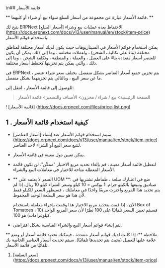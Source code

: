 \n## قائمة الأسعار

** قائمة الأسعار عبارة عن مجموعة من أسعار السلع سواء بيع أو شراء أو كليهما. **

يتيح لك ERPNext الاحتفاظ بعدة عمليات بيع وشراء [أسعار السلع] (https://docs.erpnext.com/docs/v13/user/manual/en/stock/item-price) باستخدام قوائم الأسعار.

يمكن استخدام قوائم الأسعار في السيناريوهات حيث يكون لديك أسعار مختلفة لمناطق مختلفة (بناءً على تكاليف الشحن) ، ولعملات مختلفة ، وما إلى ذلك. يمكن أن يكون للعنصر أسعار متعددة بناءً على العميل ، والعملة ، والمنطقة ، وتكلفة الشحن ، وما إلى ذلك ، والتي يمكن يتم تخزينها كخطط أسعار مختلفة.

في ERPNext ، يتم تخزين جميع أسعار العناصر بشكل منفصل. يختلف سعر شراء عنصر ما عن سعر البيع ، وبالتالي يتم تخزينهما بشكل منفصل.

للوصول إلى قائمة الأسعار ، انتقل إلى:

> الصفحة الرئيسية> بيع / شراء / مخزون> الأصناف والتسعير> قائمة الأسعار

! [قائمة الأسعار] (https://docs.erpnext.com/files/price-list.png)

## 1 \. كيفية استخدام قائمة الأسعار

* سيتم استخدام قوائم الأسعار عند إنشاء [أسعار العناصر] (https://docs.erpnext.com/docs/v13/user/manual/en/stock/item-price) لتتبع سعر البيع أو الشراء لأحد العناصر.
    
* يمكن تعيين دول معينة في قائمة الأسعار.
    
* لتعطيل قائمة أسعار معينة ، قم بإلغاء تحديد مربع الاختيار "ممكّن". لن تكون قائمة الأسعار المعطلة متاحة للاختيار في معاملات البيع والشراء.
    
* ** السعر لا يعتمد على UOM **: ضع في اعتبارك سلعة ، طماطم تشتريها في صناديق وتبيعها بالكيلو جرام. 1 بوكس ​​= 10 كيلو وسعر الشراء كيلو 10 ريال. إذا لم يتم تحديد هذا المربع واخترت مربعًا واحدًا في معاملتك ، فسيظهر السعر للكيلو فقط لأن هذا هو سعر السلعة الوحيد المحفوظ.
    
    الآن ، إذا قمت بتحديد مربع الاختيار هذا وقمت بإجراء معاملة باستخدام Box of Tomatoes ، فسيتم تعيين السعر تلقائيًا على 100 نظرًا لأن سعر المربع الواحد (10 كيلوغرامات) هو 100.
    
* يتم إنشاء قوائم أسعار البيع والشراء القياسية بشكل افتراضي.
    

** ملاحظة **: إذا كانت لديك قوائم أسعار متعددة ، فيمكنك تحديد قائمة أسعار أو وضع علامة عليها للعميل (بحيث يتم تحديدها تلقائيًا). سيتم تحديث أسعار العناصر الخاصة بك تلقائيًا من قائمة الأسعار.

1. [سعر السلعة] (https://docs.erpnext.com/docs/v13/user/manual/en/stock/item-price)